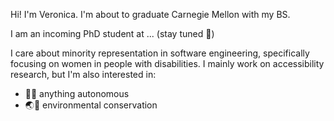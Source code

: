 Hi! I'm Veronica. I'm about to graduate Carnegie Mellon with my BS. 

I am an incoming PhD student at ... (stay tuned 👀)

I care about minority representation in software engineering, specifically focusing on women in people with disabilities. I mainly work on accessibility research, but I'm also interested in:

- 🤖🚗 anything autonomous
- 🌏🍃 environmental conservation

<!--
**VeronicaPim/VeronicaPim** is a ✨ _special_ ✨ repository because its `README.md` (this file) appears on your GitHub profile.

Here are some ideas to get you started:

- 🔭 I’m currently working on ...
- 🌱 I’m currently learning ...
- 👯 I’m looking to collaborate on ...
- 🤔 I’m looking for help with ...
- 💬 Ask me about ...
- 📫 How to reach me: ...
- 😄 Pronouns: ...
- ⚡ Fun fact: ...
-->
